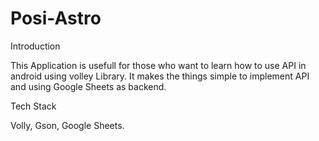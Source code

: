 # Posi-Astro

Introduction

This Application is usefull for those who want to learn how to use API in android using volley Library.
It makes the things simple to implement API and using Google Sheets as backend.

Tech Stack 

Volly, Gson, Google Sheets.
